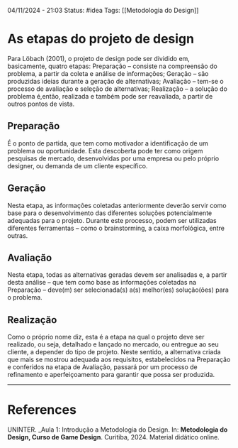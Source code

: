 04/11/2024 - 21:03
Status: #idea
Tags: [[Metodologia do Design]]

# As etapas do projeto de design

Para Löbach (2001), o projeto de design pode ser dividido em, basicamente, quatro etapas: Preparação – consiste na compreensão do problema, a partir da coleta e análise de informações; Geração – são produzidas ideias durante a geração de alternativas; Avaliação – tem-se o processo de avaliação e seleção de alternativas; Realização – a solução do problema é,então, realizada e também pode ser reavaliada, a partir de outros pontos de vista.

## Preparação

É o ponto de partida, que tem como motivador a identificação de um problema ou oportunidade. Esta descoberta pode ter como origem pesquisas de mercado, desenvolvidas por uma empresa ou pelo próprio designer, ou demanda de um cliente específico.

## Geração

Nesta etapa, as informações coletadas anteriormente deverão servir como base para o desenvolvimento das diferentes soluções potencialmente adequadas para o projeto. Durante este processo, podem ser utilizadas diferentes ferramentas – como o brainstorming, a caixa morfológica, entre outras.

## Avaliação 

Nesta etapa, todas as alternativas geradas devem ser analisadas e, a partir desta análise – que tem como base as informações coletadas na Preparação – deve(m) ser selecionada(s) a(s) melhor(es) solução(ões) para o problema.

## Realização 

Como o próprio nome diz, esta é a etapa na qual o projeto deve ser realizado, ou seja, detalhado e lançado no mercado, ou entregue ao seu cliente, a depender do tipo de projeto. Neste sentido, a alternativa criada que mais se mostrou adequada aos requisitos, estabelecidos na Preparação e conferidos na etapa de Avaliação, passará por um processo de refinamento e aperfeiçoamento para garantir que possa ser produzida.

---

# References

UNINTER.  _Aula 1: Introdução a Metodologia do Design. In: **Metodologia do Design, Curso de Game Design**. Curitiba, 2024. Material didático online.